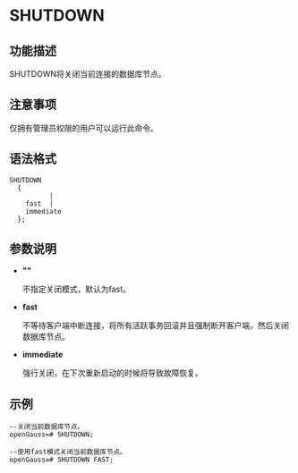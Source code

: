 # SHUTDOWN<a name="ZH-CN_TOPIC_0289900099"></a>

## 功能描述<a name="zh-cn_topic_0283136791_zh-cn_topic_0237122191_zh-cn_topic_0059779163_s812131d8918641df9772c998b753f87e"></a>

SHUTDOWN将关闭当前连接的数据库节点。

## 注意事项<a name="zh-cn_topic_0283136791_zh-cn_topic_0237122191_zh-cn_topic_0059779163_se3c9c9141f1b44ff9807883ea294625d"></a>

仅拥有管理员权限的用户可以运行此命令。

## 语法格式<a name="zh-cn_topic_0283136791_zh-cn_topic_0237122191_zh-cn_topic_0059779163_s8d26aecdc3a24323a64f4df9f4df53f3"></a>

```
SHUTDOWN
  {
          |
    fast  |
    immediate
  };
```

## 参数说明<a name="zh-cn_topic_0283136791_zh-cn_topic_0237122191_zh-cn_topic_0059779163_s96f32bd65e9e46f4bf15eb3c1663af3a"></a>

-   **""**

    不指定关闭模式，默认为fast。


-   **fast**

    不等待客户端中断连接，将所有活跃事务回滚并且强制断开客户端，然后关闭数据库节点。

-   **immediate**

    强行关闭，在下次重新启动的时候将导致故障恢复。


## 示例<a name="zh-cn_topic_0283136791_zh-cn_topic_0237122191_zh-cn_topic_0059779163_s9926ef8e79984fac9b05d0b6bd0e8fd5"></a>

```
--关闭当前数据库节点。
openGauss=# SHUTDOWN;

--使用fast模式关闭当前数据库节点。
openGauss=# SHUTDOWN FAST;
```
